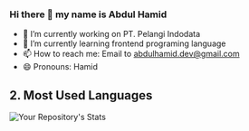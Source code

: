 ### Hi there 👋 my name is Abdul Hamid

<!--
**abdulhamid07/abdulhamid07** is a ✨ _special_ ✨ repository because its `README.md` (this file) appears on your GitHub profile.
-->
- 🔭 I’m currently working on PT. Pelangi Indodata
- 🌱 I’m currently learning frontend programing language
- 📫 How to reach me: Email to abdulhamid.dev@gmail.com
- 😄 Pronouns: Hamid

## 2. Most Used Languages
![Your Repository's Stats](https://github-readme-stats.vercel.app/api/top-langs/?username=abdulhamid07&theme=merko&show_icons=true)
